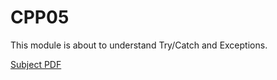 # CPP05

This module is about to understand Try/Catch and Exceptions.

[Subject PDF](subject-CPP05.pdf)
